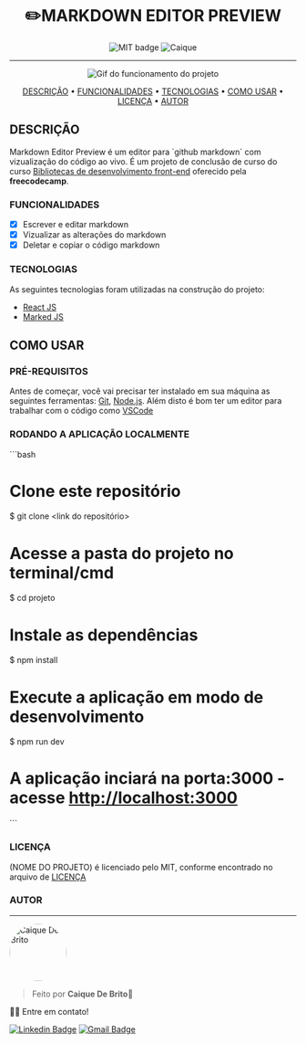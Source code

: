 <h1 align="center">✏️MARKDOWN EDITOR PREVIEW</h1>

<div align="center">

![MIT badge](https://img.shields.io/github/license/caiquedebrito/javascript) ![Caique](https://img.shields.io/badge/by-caiquedebrito-red)
  
</div>

<hr>

<div align="center">
    <img src="https://user-images.githubusercontent.com/88737351/174131867-26b73ab6-db15-4614-aeb3-990ec14b45f9.png" alt="Gif do funcionamento do projeto"/>
</div>

<p align="center">
<a href="#descrição">DESCRIÇÃO</a> • <a href="#funcionalidades">FUNCIONALIDADES</a>  • <a href="#tecnologias">TECNOLOGIAS</a> • <a href="#como-usar">COMO USAR</a> • <a href="#licença">LICENÇA</a> • <a href="#autor">AUTOR</a>
</p>

## DESCRIÇÃO
Markdown Editor Preview é um editor para \`github markdown\` com vizualização do código ao vivo. É um projeto de conclusão de curso do curso [Bibliotecas de desenvolvimento front-end](https://www.freecodecamp.org/portuguese/learn/front-end-development-libraries/) oferecido pela **freecodecamp**.

### FUNCIONALIDADES

- [x] Escrever e editar markdown
- [x] Vizualizar as alterações do markdown
- [x] Deletar e copiar o código markdown

### TECNOLOGIAS

As seguintes tecnologias foram utilizadas na construção do projeto:

- [React JS](https://reactjs.org/)
- [Marked JS](https://marked.js.org/)



## COMO USAR

### PRÉ-REQUISITOS

Antes de começar, você vai precisar ter instalado em sua máquina as seguintes ferramentas:
[Git](https://git-scm.com), [Node.js](https://nodejs.org/en/). 
Além disto é bom ter um editor para trabalhar com o código como [VSCode](https://code.visualstudio.com/)

### RODANDO A APLICAÇÃO LOCALMENTE

\`\`\`bash
# Clone este repositório
$ git clone <link do repositório>

# Acesse a pasta do projeto no terminal/cmd
$ cd projeto

# Instale as dependências
$ npm install

# Execute a aplicação em modo de desenvolvimento
$ npm run dev

# A aplicação inciará na porta:3000 - acesse <http://localhost:3000>
\`\`\`


### LICENÇA

(NOME DO PROJETO) é licenciado pelo MIT, conforme encontrado no arquivo de [LICENÇA](./LICENSE)

### AUTOR
---

<a href="https://github.com/caiquedebrito">
 <img style="border-radius: 50%;" src="https://avatars.githubusercontent.com/u/88737351?v=4" width="100px;" alt="Caique De Brito"/>
</a>

> Feito por <b>Caique De Brito</b>🦾

👋🏽 Entre em contato!

[![Linkedin Badge](https://img.shields.io/badge/-caiquedebrito-blue?style=flat-square&logo=Linkedin&logoColor=white&link=https://www.linkedin.com/in/caiquedebrito/)](https://www.linkedin.com/in/caiquedebrito/) 
[![Gmail Badge](https://img.shields.io/badge/-caiquedebritoo@gmail.com-c14438?style=flat-square&logo=Gmail&logoColor=white&link=mailto:caiquedebritoo@gmail.com)](mailto:caiquedebritoo@gmail.com)